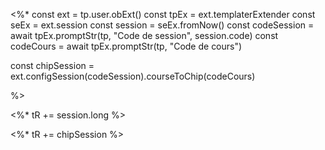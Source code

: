 <%*
const ext = tp.user.obExt()
const tpEx = ext.templaterExtender
const seEx = ext.session
const session = seEx.fromNow()
const codeSession = await tpEx.promptStr(tp, "Code de session", session.code)
const codeCours = await tpEx.promptStr(tp, "Code de cours")

const chipSession = ext.configSession(codeSession).courseToChip(codeCours)

%>

<%* tR += session.long %> 

<%* tR += chipSession %> 